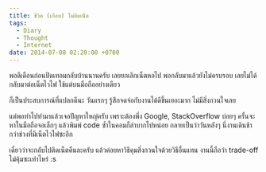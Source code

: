 ```yaml
---
title: ชีวิต (เกือบ) ไม่ติดเน็ต
tags:
  - Diary
  - Thought
  - Internet
date: 2014-07-08 02:20:00 +0700
---
```


พอดีเดือนก่อนปิดเทอมกลับบ้านนานครับ เลยยกเลิกเน็ตหอไป พอกลับมาแล้วยังไม่ครบรอบ เลยไม่ได้กลับมาต่อเน็ตไวไฟ ใช้แต่บนมือถืออย่างเดียว

ก็เป็นประสบการณ์ที่แปลกดีนะ วันแรกๆ รู้สึกจดจ่อกับงานได้ดีขึ้นเยอะมาก ไม่มีสิ่งกวนใจเลย

แต่พอทำไปทำมาแล้วเจอปัญหาใหญ่ครับ เพราะต้องพึ่ง Google, StackOverflow บ่อยๆ ครั้นจะหาในมือถือจอเล็กๆ แล้วพิมพ์ code ซ้ำในคอมก็ลำบากไปหน่อย กลายเป็นว่าวันหลังๆ นี่งานเดินช้ากว่าช่วงที่มีเน็ตไวไฟซะอีก

เดี๋ยวว่าจะกลับไปติดเน็ตคืนละครับ แล้วค่อยหาวิธีคุมสิ่งกวนใจด้วยวิธีอื่นแทน งานนี้ถือว่า trade-off ไม่คุ้มซะเท่าไหร่ :s
